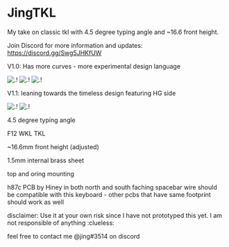 # JingTKL
My take on classic tkl with 4.5 degree typing angle and ~16.6 front height. 



Join Discord for more information and updates: https://discord.gg/Swg5JHKfUW 

V1.0: Has more curves - more experimental design language

![.!](https://i.imgur.com/3sDSfEy.png)
![.!](https://i.imgur.com/ejEoGE8.png)
![.!](https://i.imgur.com/34FlPQ0.png)

V1.1: leaning towards the timeless design featuring HG side

![.!](https://i.imgur.com/Ejca4ar.png)
![.!](https://i.imgur.com/dsFRP8m.png)

4.5 degree typing angle

F12 WKL TKL

~16.6mm front height (adjusted)

1.5mm internal brass sheet 

top and oring mounting 

h87c PCB by Hiney in both north and south faching spacebar wire should be compatible with this keyboard - other pcbs that have same footprint should work as well 

disclaimer: Use it at your own risk since I have not prototyped this yet. I am not responsible of anything :clueless: 

feel free to contact me @jing#3514 on discord 

